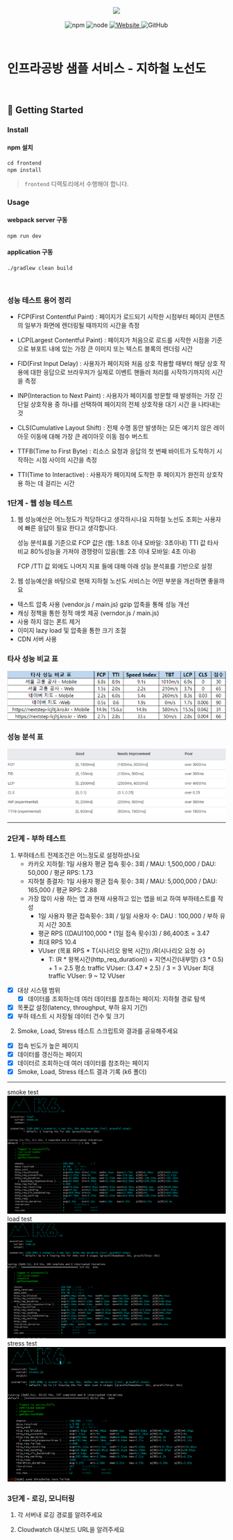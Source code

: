 <p align="center">
    <img width="200px;" src="https://raw.githubusercontent.com/woowacourse/atdd-subway-admin-frontend/master/images/main_logo.png"/>
</p>
<p align="center">
  <img alt="npm" src="https://img.shields.io/badge/npm-%3E%3D%205.5.0-blue">
  <img alt="node" src="https://img.shields.io/badge/node-%3E%3D%209.3.0-blue">
  <a href="https://edu.nextstep.camp/c/R89PYi5H" alt="nextstep atdd">
    <img alt="Website" src="https://img.shields.io/website?url=https%3A%2F%2Fedu.nextstep.camp%2Fc%2FR89PYi5H">
  </a>
  <img alt="GitHub" src="https://img.shields.io/github/license/next-step/atdd-subway-service">
</p>

<br>

# 인프라공방 샘플 서비스 - 지하철 노선도

<br>

## 🚀 Getting Started

### Install
#### npm 설치
```
cd frontend
npm install
```
> `frontend` 디렉토리에서 수행해야 합니다.

### Usage
#### webpack server 구동
```
npm run dev
```
#### application 구동
```
./gradlew clean build
```
<br>

### 성능 테스트 용어 정리

+ FCP(First Contentful Paint) : 페이지가 로드되기 시작한 시점부터 페이지 콘텐츠의 일부가 화면에 렌더링될 때까지의 시간을 측정
  

+ LCP(Largest Contentful Paint) : 페이지가 처음으로 로드를 시작한 시점을 기준으로 뷰포트 내에 있는 가장 큰 이미지 또는 텍스트 블록의 렌더링 시간
  

+ FID(First Input Delay) : 사용자가 페이지와 처음 상호 작용할 때부터 해당 상호 작용에 대한 응답으로 브라우저가 실제로 이벤트 핸들러 처리를 시작하기까지의 시간을 측정
  

+ INP(Interaction to Next Paint) : 사용자가 페이지를 방문할 때 발생하는 가장 긴 단일 상호작용 중 하나를 선택하여 페이지의 전체 상호작용 대기 시간 을 나타내는 것


+ CLS(Cumulative Layout Shift) : 전체 수명 동안 발생하는 모든 예기치 않은 레이아웃 이동에 대해 가장 큰 레이아웃 이동 점수 버스트 

  
+ TTFB(Time to First Byte) : 리소스 요청과 응답의 첫 번째 바이트가 도착하기 시작하는 시점 사이의 시간을 측정


+ TTI(Time to Interactive) : 사용자가 페이지에 도착한 후 페이지가 완전히 상호작용 하는 데 걸리는 시간


### 1단계 - 웹 성능 테스트
1. 웹 성능예산은 어느정도가 적당하다고 생각하시나요
   지하철 노선도 조회는 사용자에 빠른 응답이 필요 한다고 생각합니다.
   
   성능 분석표를 기준으로 FCP 값은 (웹: 1.8초 이내 모바일: 3초이내)
   TTI 값 타사 비교 80%성능을 가져야 경쟁령이 있음(웹: 2초 이내 모바일: 4초 이내)
   
   FCP /TTI 값 외에도 나머지 지표 들에 대해 아래 성능 분석표를 기반으로 설정
   

2. 웹 성능예산을 바탕으로 현재 지하철 노선도 서비스는 어떤 부분을 개선하면 좋을까요
  + 텍스트 압축 사용 (vendor.js / main.js) gzip 압축을 통해 성능 개선
  + 캐싱 정책을 통한 정적 애셋 제공 (verndor.js / main.js)
  + 사용 하지 않는 폰트 제거
  + 이미지 lazy load 및 압축을 통한 크기 조절
  + CDN 서버 사용


### 타사 성능 비교 표 
![img_1.png](img_1.png)
### 성능 분석 표
![img.png](img.png)

---

### 2단계 - 부하 테스트 
1. 부하테스트 전제조건은 어느정도로 설정하셨나요
   + 카카오 지하철: 1일 사용자 평균 접속 횟수: 3회 / MAU: 1,500,000 / DAU: 50,000 / 평균 RPS: 1.73
   + 지하철 종결자: 1일 사용자 평균 접속 횟수: 3회 / MAU: 5,000,000 / DAU: 165,000 / 평균 RPS: 2.88
   + 가장 많이 사용 하는 앱 과 현재 사용하고 있는 앱을 비교 하여 부하테스트를 작성
       * 1일 사용자 평균 접속횟수: 3회 / 일일 사용자 수: DAU : 100,000 / 부하 유지 시간 30초
       * 평균 RPS ((DAU)100,000 * (1일 접속 횟수)3) / 86,400초 = 3.47
       * 최대 RPS 10.4
       * VUser (목표 RPS * T(시나리오 왕복 시간)) /R(시나리오 요청 수)
          - T:  (R * 왕복시간(http_req_duration)) + 지연시간(내부망) (3 * 0.5) + 1 = 2.5
           평소 traffic VUser: (3.47 * 2.5) / 3  = 3 VUser
           최대 traffic VUser: 9 ~ 12 VUser
  -[x] 대상 시스템 범위
     -[x] 데이터를 조회하는데 여러 데이터를 참조하는 페이지: 지하철 경로 탐색
  -[x] 목푯값 설정(latency, throughput, 부하 유지 기간)
  -[x] 부하 테스트 시 저장될 데이터 건수 및 크기
2. Smoke, Load, Stress 테스트 스크립트와 결과를 공유해주세요
  -[x] 접속 빈도가 높은 페이지
  -[x] 데이터를 갱신하는 페이지
  -[x] 데이터르 조회하는데 여러 데이터를 참조하는 페이지
  -[x] Smoke, Load, Stress 테스트 결과 기록 (k6 폴더)
---
smoke test
![smoke_test.png](k6/smoke_test.png)
load test
![load_test.png](k6/load_test.png)
stress test
![stress_test.png](k6/stress_test.png)

### 3단계 - 로깅, 모니터링
1. 각 서버내 로깅 경로를 알려주세요

2. Cloudwatch 대시보드 URL을 알려주세요

